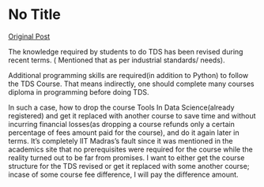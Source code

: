 # No Title

[Original Post](https://discourse.onlinedegree.iitm.ac.in/t/164147/1)

<p>The knowledge required by students to do TDS has been revised during recent terms. ( Mentioned that as per industrial standards/ needs).</p>
<p>Additional programming skills are required(in addition to Python) to follow the TDS Course. That means indirectly, one should complete many courses diploma in programming before doing TDS.</p>
<p>In such a case, how to drop the course Tools In Data Science(already registered) and get it replaced with another course to save time and without incurring financial losses(as dropping a course refunds only a certain percentage of fees amount paid for the course), and do it again later in terms. It’s completely IIT Madras’s fault since it was mentioned in the academics site that no prerequisites were required for the course while the reality turned out to be far from promises. I want to either get the course structure for the TDS revised or get it replaced with some another course; incase of some course fee difference, I will pay the difference amount.</p>